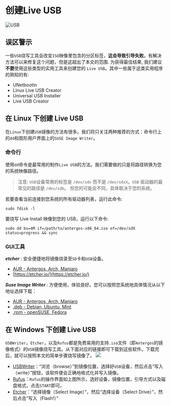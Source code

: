 # 创建Live USB



![USB][1]
## 误区警示
一些`USB`烧写工具会改变`ISO`映像里包含的分区标签，**这会导致引导失败**。有解决方法可以来修复这个问题，但是这超出了本文的范围. 为获得最佳结果, 我们建议**不要**使用这些类型的实用工具来创建您的 `Live USB`。其中一些属于这类实用程序的熟知的有:

 - UNetbootin
 - Linux Live USB Creator
 - Universal USB Installer
 - Live USB Creator

## 在 Linux 下创建 Live USB
在`Linux`下创建`USB`镜像的方法有很多。我们将只关注两种推荐的方式：命令行上的`dd`和图形用户界面上的`SUSE Image Writer`。

### 命令行
使用`dd`命令是最常用的制作`Live USB`的方法。我们需要做的只是将路径转换为您的系统映像路径。
>注意: `USB`设备常用的标签是 `/dev/sdx` 而不是 `/dev/sdxX`。`USB` 驱动器的最常见的路径是 `/dev/sdb`。 但您的可能会不同，具体取决于您的系统。

若要查看当前连接到您系统的所有驱动器列表，运行此命令:

```
sudo fdisk -l
```

要烧写 Live Install 映像到您的 USB，运行以下命令:
```
sudo dd bs=4M if=/path/to/antergos-x86_64.iso of=/dev/sdX status=progress && sync 
```

### GUI工具
***etcher*** : 安全便捷地将镜像烧录至`SD`卡和`USB`设备。

 - [AUR - Antergos, Arch, Manjaro](https://aur.archlinux.org/packages/etcher/)
 - [https://etcher.io/](https://etcher.io/)
 
***Suse Image Writer*** : 方便使用，体验良好。您可以按照您系统地具体情况从以下地址选择下载：

 - [AUR - Antergos, Arch, Manjaro](https://aur.archlinux.org/packages/imagewriter/)
 - [.deb - Debian, Ubuntu, Mint](http://sourceforge.net/projects/linuxfreedomfor/files/Mix/imagewriter_1.9-1~lffl_all.deb/download)
 - [.rpm - openSUSE, Fedora](http://software.opensuse.org/package/imagewriter?search_term=imagewriter)

## 在 Windows 下创建 Live USB
`USBWriter`，`Etcher`，以及`Rufus`都是免费易用的支持`.iso`文件（即`Antergos`的镜像格式）的`USB`镜像烧写工具。从下面对应的链接即可下载到这些软件。下载完后，就可以按照本文的简单步骤烧写镜像了。
![](https://rufus.akeo.ie/pics/rufus_en_2x.png)


 - [USBWriter][2]：“浏览（browse）”到镜像位置，选择好`USB`设备，然后点击“写入（write）”按钮，该软件便会正确地格式化并写入镜像。
 - [Rufus][3]：`Rufus`的操作界面如上图所示，选好设备，镜像位置，引导方式以及磁盘格式，点击`START`即可。
 - [Etcher][4]：“选择镜像（Select Image）”，然后“选择设备（Select Drive）”，然后点击“写入（Flash!）”

 


  [1]: https://antergos.com/wiki/wp-content/uploads/sites/2/2015/08/thumb-drive-e1317145079675-1080x675.jpg
  [2]: http://sourceforge.net/projects/usbwriter/
  [3]: https://rufus.akeo.ie/
  [4]: https://etcher.io/
